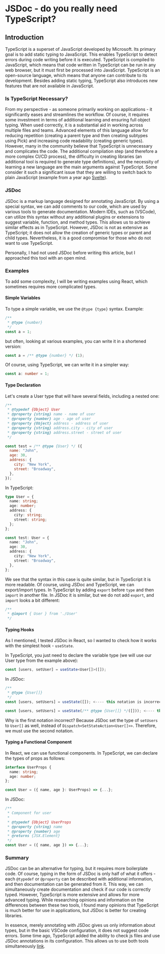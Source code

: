 # JSDoc - do you really need TypeScript?

## Introduction

TypeScript is a superset of JavaScript developed by Microsoft. Its primary goal is to add static typing to JavaScript. This enables TypeScript to detect errors during code writing before it is executed. TypeScript is compiled to JavaScript, which means that code written in TypeScript can be run in any web browser, but it must first be processed into JavaScript. TypeScript is an open-source language, which means that anyone can contribute to its development. Besides adding static typing, TypeScript also introduces new features that are not available in JavaScript.

### Is TypeScript Necessary?

From my perspective - as someone primarily working on applications - it significantly eases and streamlines the workflow. Of course, it requires some investment in terms of additional learning and ensuring full object typing. When used correctly, it is a substantial aid in working across multiple files and teams. Advanced elements of this language allow for reducing repetition (creating a parent type and then creating subtypes using Pick) and increasing code readability (creating generic types). However, many in the community believe that TypeScript is unnecessary and complicates the code. The additional compilation step (and therefore a more complex CI/CD process), the difficulty in creating libraries (an additional tool is required to generate type definitions), and the necessity of learning a new language are the main arguments against TypeScript. Some consider it such a significant issue that they are willing to switch back to plain JavaScript (example from a year ago [Svelte](https://github.com/sveltejs/svelte/pull/8569)).

### JSDoc

JSDoc is a markup language designed for annotating JavaScript. By using a special syntax, we can add comments to our code, which are used by various tools to generate documentation. Modern IDEs, such as (VSCode), can utilize this syntax without any additional plugins or extensions to suggest variable, function, and method types. This allows us to achieve similar effects as in TypeScript. However, JSDoc is not as extensive as TypeScript; it does not allow the creation of generic types or parent and child types. Nevertheless, it is a good compromise for those who do not want to use TypeScript.

Personally, I had not used JSDoc before writing this article, but I approached this tool with an open mind.

### Examples

To add some complexity, I will be writing examples using React, which sometimes requires more complicated types.

#### Simple Variables

To type a simple variable, we use the `@type {type}` syntax. Example:

```javascript
/**
 * @type {number}
 */
const a = 1;
```

but often, looking at various examples, you can write it in a shortened version:

```javascript
const a = /** @type {number} */ (1);
```

Of course, using TypeScript, we can write it in a simpler way:

```typescript
const a: number = 1;
```

#### Type Declaration

Let's create a User type that will have several fields, including a nested one:

```javascript
/**
 * @typedef {Object} User
 * @property {string} name - name of user
 * @property {number} age - age of user
 * @property {Object} address - address of user
 * @property {string} address.city - city of user
 * @property {string} address.street - street of user
 */

const test = /** @type {User} */ ({
  name: "John",
  age: 30,
  address: {
    city: "New York",
    street: "Broadway",
  },
});
```

In TypeScript:

```typescript
type User = {
  name: string;
  age: number;
  address: {
    city: string;
    street: string;
  };
};

const test: User = {
  name: "John",
  age: 30,
  address: {
    city: "New York",
    street: "Broadway",
  },
};
```

We see that the syntax in this case is quite similar, but in TypeScript it is more readable.
Of course, using JSDoc and TypeScript, we can export/import types.
In TypeScript by adding `export` before `type` and then `import` in another file.
In JSDoc it is similar, but we do not add `export`, and `import` looks a bit different:

```javascript
/**
 * @import { User } from './User'
 */
```

#### Typing Hooks

As I mentioned, I tested JSDoc in React, so I wanted to check how it works with the simplest hook - `useState`.

In TypeScript, you just need to declare the variable type (we will use our User type from the example above):

```typescript
const [users, setUser] = useState<User[]>([]);
```

In JSDoc:

```javascript
/**
 * @type {User[]}
 */
const [users, setUsers] = useState([]); <---- this notation is incorrect

const [users, setUsers] = useState(/** @type {User[]} */([])); <---- this notation is correct
```

Why is the first notation incorrect? Because JSDoc set the type of `setUsers` to `User[]` as well, instead of `Dispatch<SetStateAction<User[]>>`. Therefore, we must use the second notation.

#### Typing a Functional Component

In React, we can use functional components. In TypeScript, we can declare the types of props as follows:

```typescript
interface UserProps {
  name: string;
  age: number;
};

const User = ({ name, age }: UserProps) => {...};
```

In JSDoc:

```javascript
/**
 * Component for user
 *
 * @typedef {Object} UserProps
 * @property {string} name
 * @property {number} age
 * @returns {JSX.Element}
 */
const User = ({ name, age }) => {...};
```

### Summary

JSDoc can be an alternative for typing, but it requires more boilerplate code. Of course, typing in the form of JSDoc is only half of what it offers - each `@typedef` or `@property` can be described with additional information, and then documentation can be generated from it. This way, we can simultaneously create documentation and check if our code is correctly typed. However, TypeScript is more extensive and allows for more advanced typing. While researching opinions and information on the differences between these two tools, I found many opinions that TypeScript is much better for use in applications, but JSDoc is better for creating libraries.

In essence, merely annotating with JSDoc gives us only information about types, but in the basic VSCode configuration, it does not suggest code errors. Some time ago, TypeScript added the ability to check js files and use JSDoc annotations in its configuration. This allows us to use both tools simultaneously [link](https://www.typescriptlang.org/docs/handbook/jsdoc-supported-types.html).
